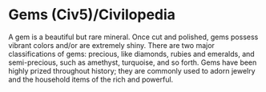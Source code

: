 # Gems (Civ5)/Civilopedia

A gem is a beautiful but rare mineral. Once cut and polished, gems possess vibrant colors and/or are extremely shiny. There are two major classifications of gems: precious, like diamonds, rubies and emeralds, and semi-precious, such as amethyst, turquoise, and so forth. Gems have been highly prized throughout history; they are commonly used to adorn jewelry and the household items of the rich and powerful.